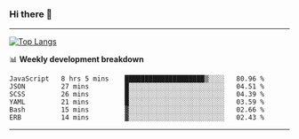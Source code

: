 ### Hi there 👋

-------
[![Top Langs](https://github-readme-stats.vercel.app/api/top-langs/?username=ashish-r)](https://github.com/anuraghazra/github-readme-stats)

📊 **Weekly development breakdown**
<!--START_SECTION:waka-->

```text
JavaScript   8 hrs 5 mins    ████████████████████▒░░░░   80.96 %
JSON         27 mins         █░░░░░░░░░░░░░░░░░░░░░░░░   04.51 %
SCSS         26 mins         █░░░░░░░░░░░░░░░░░░░░░░░░   04.39 %
YAML         21 mins         █░░░░░░░░░░░░░░░░░░░░░░░░   03.59 %
Bash         15 mins         ▓░░░░░░░░░░░░░░░░░░░░░░░░   02.66 %
ERB          14 mins         ▓░░░░░░░░░░░░░░░░░░░░░░░░   02.43 %
```

<!--END_SECTION:waka-->
-------

<!--
**ashish-r/ashish-r** is a ✨ _special_ ✨ repository because its `README.md` (this file) appears on your GitHub profile.

Here are some ideas to get you started:

- 🔭 I’m currently working on ...
- 🌱 I’m currently learning ...
- 👯 I’m looking to collaborate on ...
- 🤔 I’m looking for help with ...
- 💬 Ask me about ...
- 📫 How to reach me: ...
- 😄 Pronouns: ...
- ⚡ Fun fact: ...
-->

